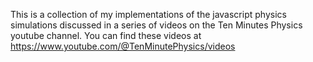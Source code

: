 This is a collection of my implementations of the javascript physics simulations discussed in a series of videos on the Ten Minutes Physics youtube channel.
You can find these videos at https://www.youtube.com/@TenMinutePhysics/videos
